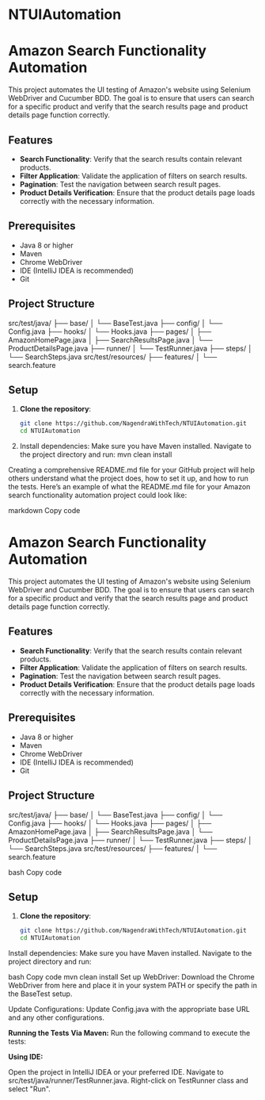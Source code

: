 # NTUIAutomation
# Amazon Search Functionality Automation

This project automates the UI testing of Amazon's website using Selenium WebDriver and Cucumber BDD. The goal is to ensure that users can search for a specific product and verify that the search results page and product details page function correctly.

## Features

- **Search Functionality**: Verify that the search results contain relevant products.
- **Filter Application**: Validate the application of filters on search results.
- **Pagination**: Test the navigation between search result pages.
- **Product Details Verification**: Ensure that the product details page loads correctly with the necessary information.

## Prerequisites

- Java 8 or higher
- Maven
- Chrome WebDriver
- IDE (IntelliJ IDEA is recommended)
- Git

## Project Structure

src/test/java/
├── base/
│ └── BaseTest.java
├── config/
│ └── Config.java
├── hooks/
│ └── Hooks.java
├── pages/
│ ├── AmazonHomePage.java
│ ├── SearchResultsPage.java
│ └── ProductDetailsPage.java
├── runner/
│ └── TestRunner.java
├── steps/
│ └── SearchSteps.java
src/test/resources/
├── features/
│ └── search.feature


## Setup

1. **Clone the repository**:
   ```bash
   git clone https://github.com/NagendraWithTech/NTUIAutomation.git
   cd NTUIAutomation

2. Install dependencies:
Make sure you have Maven installed. Navigate to the project directory and run:
mvn clean install


Creating a comprehensive README.md file for your GitHub project will help others understand what the project does, how to set it up, and how to run the tests. Here’s an example of what the README.md file for your Amazon search functionality automation project could look like:

markdown
Copy code
# Amazon Search Functionality Automation

This project automates the UI testing of Amazon's website using Selenium WebDriver and Cucumber BDD. The goal is to ensure that users can search for a specific product and verify that the search results page and product details page function correctly.

## Features

- **Search Functionality**: Verify that the search results contain relevant products.
- **Filter Application**: Validate the application of filters on search results.
- **Pagination**: Test the navigation between search result pages.
- **Product Details Verification**: Ensure that the product details page loads correctly with the necessary information.

## Prerequisites

- Java 8 or higher
- Maven
- Chrome WebDriver
- IDE (IntelliJ IDEA is recommended)
- Git

## Project Structure

src/test/java/
├── base/
│ └── BaseTest.java
├── config/
│ └── Config.java
├── hooks/
│ └── Hooks.java
├── pages/
│ ├── AmazonHomePage.java
│ ├── SearchResultsPage.java
│ └── ProductDetailsPage.java
├── runner/
│ └── TestRunner.java
├── steps/
│ └── SearchSteps.java
src/test/resources/
├── features/
│ └── search.feature

bash
Copy code

## Setup

1. **Clone the repository**:
   ```bash
   git clone https://github.com/NagendraWithTech/NTUIAutomation.git
   cd NTUIAutomation
Install dependencies:
Make sure you have Maven installed. Navigate to the project directory and run:

bash
Copy code
mvn clean install
Set up WebDriver:
Download the Chrome WebDriver from here and place it in your system PATH or specify the path in the BaseTest setup.

Update Configurations:
Update Config.java with the appropriate base URL and any other configurations.

**Running the Tests**
**Via Maven:**
Run the following command to execute the tests:

**Using IDE:**

Open the project in IntelliJ IDEA or your preferred IDE.
Navigate to src/test/java/runner/TestRunner.java.
Right-click on TestRunner class and select "Run".
